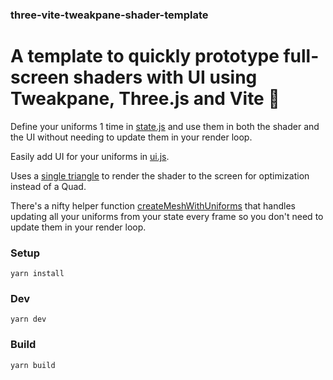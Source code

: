 ### three-vite-tweakpane-shader-template 

# A template to quickly prototype full-screen shaders with UI using Tweakpane, Three.js and Vite 🎉



Define your uniforms 1 time in [state.js](./js/state.js) and use them in both the shader and the UI without needing to update them in your render loop.

Easily add UI for your uniforms in [ui.js](./js/ui.js).

Uses a [single triangle](https://michaldrobot.com/2014/04/01/gcn-execution-patterns-in-full-screen-passes/) to render the shader to the screen for optimization instead of a Quad.

There's a nifty helper function [createMeshWithUniforms](./js/shaderCreationHelpers.js) that handles updating all your uniforms from your state every frame so you don't need to update them in your render loop.




### Setup

```
yarn install
```

### Dev
```
yarn dev
```

### Build

```
yarn build
```